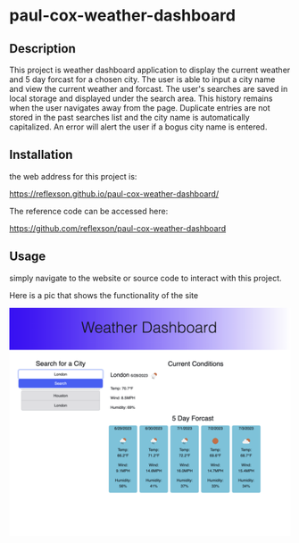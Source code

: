 # paul-cox-weather-dashboard

## Description

This project is weather dashboard application to display the current weather and 5 day forcast for a chosen city.  The user is able to input a city name and view the current weather and forcast.  The user's searches are saved in local storage and displayed under the search area. This history remains when the user navigates away from the page.  Duplicate entries are not stored in the past searches list and the city name is automatically capitalized. An error will alert the user if a bogus city name is entered. 

## Installation

the web address for this project is:

https://reflexson.github.io/paul-cox-weather-dashboard/

The reference code can be accessed here:

https://github.com/reflexson/paul-cox-weather-dashboard

## Usage

simply navigate to the website or source code to interact with this project.

Here is a pic that shows the functionality of the site

![alt text](./assets/imgs/WeatherDashboard.png)
